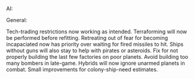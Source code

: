 AI:

General:

Tech-trading restrictions now working as intended.
Terraforming will now be performed before refitting.
Retreating out of fear for becoming incapaciated now has priority over waiting for fired missiles to hit.
Ships without guns will also stay to help with pirates or asteroids.
Fix for not properly building the last few factories on poor planets.
Avoid building too many bombers in late-game.
Hybrids will now ignore unarmed planets in combat.
Small improvements for colony-ship-need estimates.